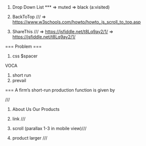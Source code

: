 1. Drop Down List ***
    => muted
    => black (a:visited)

2. BackToTop ///
    => https://www.w3schools.com/howto/howto_js_scroll_to_top.asp

3. ShareThis ///
    => https://jsfiddle.net/t8Lq9ay2/1/
    => https://jsfiddle.net/t8Lq9ay2/1/

=== Problem ===
1. css $spacer


VOCA
1. short run
2. prevail

===
A firm’s short-run production function is given by


///
1. About Us
    Our Products

2. link ///

3. scroll (parallax 1-3 in mobile view)///

4. product larger ///